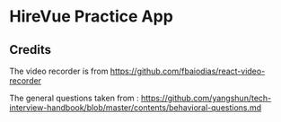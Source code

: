 # HireVue Practice App

## Credits 

The video recorder is from 
https://github.com/fbaiodias/react-video-recorder 

The general questions taken from :
https://github.com/yangshun/tech-interview-handbook/blob/master/contents/behavioral-questions.md
